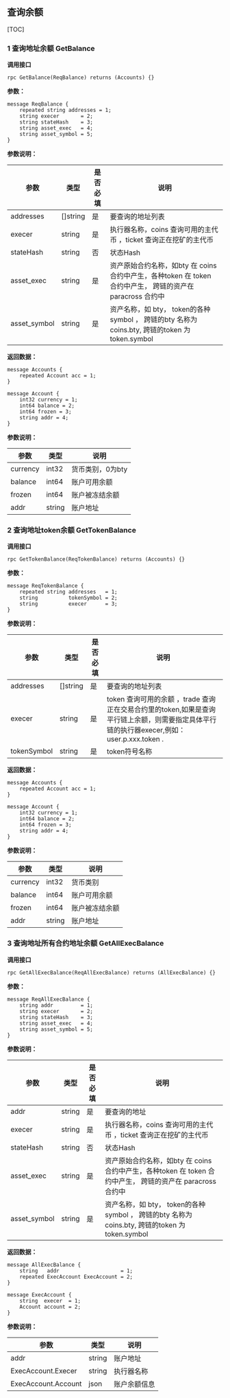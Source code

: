 ## 查询余额
[TOC]
### 1 查询地址余额 GetBalance

**调用接口**
```
rpc GetBalance(ReqBalance) returns (Accounts) {}
```
**参数：**
```
message ReqBalance {
    repeated string addresses = 1;
    string execer       = 2;
    string stateHash    = 3;
    string asset_exec   = 4;
    string asset_symbol = 5;
}
```

**参数说明：**

|参数|类型|是否必填|说明|
|----|----|----|----|
|addresses|[]string|是|要查询的地址列表|
|execer|string|是|执行器名称，coins 查询可用的主代币 ，ticket 查询正在挖矿的主代币|
|stateHash|string|否|状态Hash|
|asset_exec|string|是|资产原始合约名称，如bty 在 coins 合约中产生，各种token 在 token 合约中产生， 跨链的资产在 paracross 合约中|
|asset_symbol|string|是|资产名称，如 bty， token的各种 symbol ， 跨链的bty 名称为  coins.bty, 跨链的token 为 token.symbol |

**返回数据：**
```
message Accounts {
    repeated Account acc = 1;
}

message Account {
    int32 currency = 1;
    int64 balance = 2;
    int64 frozen = 3;
    string addr = 4;
}
```

**参数说明：**

|参数|类型|说明|
|----|----|----|
|currency|int32|货币类别，0为bty|
|balance|int64|账户可用余额|
|frozen|int64|账户被冻结余额|
|addr|string|账户地址|

### 2 查询地址token余额 GetTokenBalance
**调用接口**
```
rpc GetTokenBalance(ReqTokenBalance) returns (Accounts) {}
```
**参数：**
```
message ReqTokenBalance {
    repeated string addresses   = 1;
    string          tokenSymbol = 2;
    string          execer      = 3;
}
```

**参数说明：**

|参数|类型|是否必填|说明|
|----|----|----|----|
|addresses|[]string|是|要查询的地址列表|
|execer|string|是| token 查询可用的余额 ，trade 查询正在交易合约里的token,如果是查询平行链上余额，则需要指定具体平行链的执行器execer,例如：user.p.xxx.token .|
|tokenSymbol|string|是|token符号名称|

**返回数据：**
```
message Accounts {
    repeated Account acc = 1;
}

message Account {
    int32 currency = 1;
    int64 balance = 2;
    int64 frozen = 3;
    string addr = 4;
}
```

**参数说明：**

|参数|类型|说明|
|----|----|----|
|currency|int32|货币类别|
|balance|int64|账户可用余额|
|frozen|int64|账户被冻结余额|
|addr|string|账户地址|

### 3 查询地址所有合约地址余额 GetAllExecBalance
**调用接口**
```
rpc GetAllExecBalance(ReqAllExecBalance) returns (AllExecBalance) {}
```
**参数：**
```
message ReqAllExecBalance {
    string addr         = 1;
    string execer       = 2;
    string stateHash    = 3;
    string asset_exec   = 4;
    string asset_symbol = 5;
}
```

**参数说明：**

|参数|类型|是否必填|说明|
|----|----|----|----|
|addr|string|是|要查询的地址|
|execer|string|是|执行器名称，coins 查询可用的主代币 ，ticket 查询正在挖矿的主代币|
|stateHash|string|否|状态Hash|
|asset_exec|string|是|资产原始合约名称，如bty 在 coins 合约中产生，各种token 在 token 合约中产生， 跨链的资产在 paracross 合约中|
|asset_symbol|string|是|资产名称，如 bty， token的各种 symbol ， 跨链的bty 名称为  coins.bty, 跨链的token 为 token.symbol |

**返回数据：**
```
message AllExecBalance {
    string   addr                    = 1;
    repeated ExecAccount ExecAccount = 2;
}

message ExecAccount {
    string  execer  = 1;
    Account account = 2;
}
```

**参数说明：**

|参数|类型|说明|
|----|----|----|
|addr|string|账户地址|
|ExecAccount.Execer|string|执行器名称|
|ExecAccount.Account|json|账户余额信息|